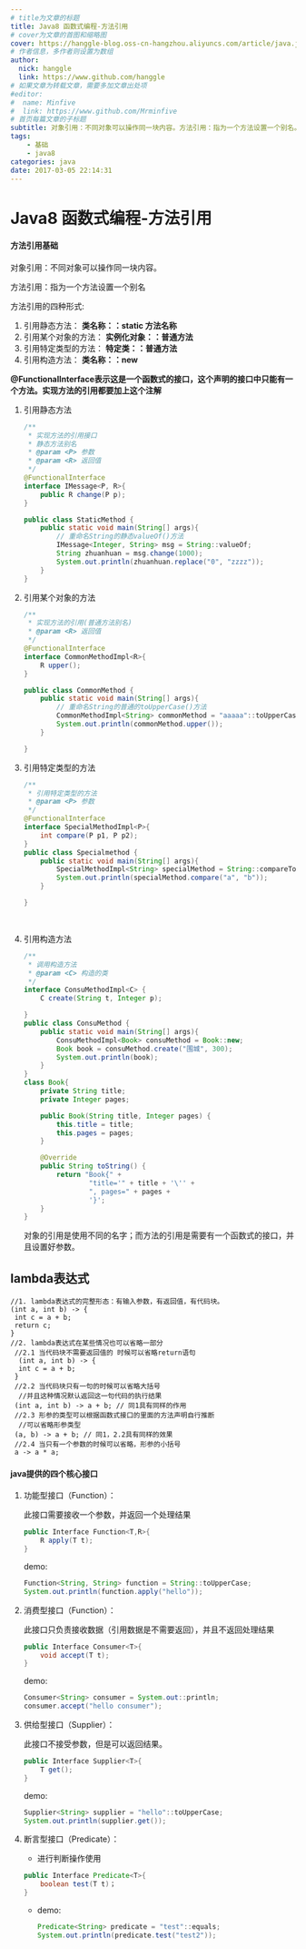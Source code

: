 ```yaml
---
# title为文章的标题
title: Java8 函数式编程-方法引用
# cover为文章的首图和缩略图
cover: https://hanggle-blog.oss-cn-hangzhou.aliyuncs.com/article/java.jpg
# 作者信息，多作者则设置为数组
author: 
  nick: hanggle
  link: https://www.github.com/hanggle
# 如果文章为转载文章，需要多加文章出处项
#editor:
#  name: Minfive
#  link: https://www.github.com/Mrminfive
# 首页每篇文章的子标题
subtitle: 对象引用：不同对象可以操作同一块内容。方法引用：指为一个方法设置一个别名。
tags: 
    - 基础
    - java8
categories: java
date: 2017-03-05 22:14:31
---
```


# Java8 函数式编程-方法引用

#### 方法引用基础

对象引用：不同对象可以操作同一块内容。

方法引用：指为一个方法设置一个别名

方法引用的四种形式:

1. 引用静态方法： **类名称：：static 方法名称**
2. 引用某个对象的方法： **实例化对象：：普通方法**
3. 引用特定类型的方法： **特定类：：普通方法**
4. 引用构造方法： **类名称：：new**

**@FunctionalInterface表示这是一个函数式的接口，这个声明的接口中只能有一个方法。实现方法的引用都要加上这个注解**

1. 引用静态方法
   
   ```java
   /**
    * 实现方法的引用接口
    * 静态方法别名
    * @param <P> 参数
    * @param <R> 返回值
    */
   @FunctionalInterface
   interface IMessage<P, R>{
       public R change(P p);
   }
   
   public class StaticMethod {
       public static void main(String[] args){
           // 重命名String的静态valueOf()方法
           IMessage<Integer, String> msg = String::valueOf;
           String zhuanhuan = msg.change(1000);
           System.out.println(zhuanhuan.replace("0", "zzzz"));
       }
   }
   ```

2. 引用某个对象的方法
   
   ```java
   /**
    * 实现方法的引用(普通方法别名)
    * @param <R> 返回值
    */
   @FunctionalInterface
   interface CommonMethodImpl<R>{
       R upper();
   }
   
   public class CommonMethod {
       public static void main(String[] args){
           // 重命名String的普通的toUpperCase()方法
           CommonMethodImpl<String> commonMethod = "aaaaa"::toUpperCase;
           System.out.println(commonMethod.upper());
       }
   
   }
   ```

3. 引用特定类型的方法
   
   ```java
   /**
    * 引用特定类型的方法
    * @param <P> 参数
    */
   @FunctionalInterface
   interface SpecialMethodImpl<P>{
       int compare(P p1, P p2);
   }
   public class Specialmethod {
       public static void main(String[] args){
           SpecialMethodImpl<String> specialMethod = String::compareTo;
           System.out.println(specialMethod.compare("a", "b"));
       }
   
   }
   ```
   
   ​     

4. 引用构造方法
   
   ```java
   /**
    * 调用构造方法
    * @param <C> 构造的类
    */
   interface ConsuMethodImpl<C> {
       C create(String t, Integer p);
   
   }
   public class ConsuMethod {
       public static void main(String[] args){
           ConsuMethodImpl<Book> consuMethod = Book::new;
           Book book = consuMethod.create("围城", 300);
           System.out.println(book);
       }
   }
   class Book{
       private String title;
       private Integer pages;
   
       public Book(String title, Integer pages) {
           this.title = title;
           this.pages = pages;
       }
   
       @Override
       public String toString() {
           return "Book{" +
                   "title='" + title + '\'' +
                   ", pages=" + pages +
                   '}';
       }
   }
   ```
   
   对象的引用是使用不同的名字；而方法的引用是需要有一个函数式的接口，并且设置好参数。

## lambda表达式

```
//1. lambda表达式的完整形态：有输入参数，有返回值，有代码块。
(int a, int b) -> {
 int c = a + b;
 return c;
}
//2. lambda表达式在某些情况也可以省略一部分
 //2.1 当代码块不需要返回值的 时候可以省略return语句
  (int a, int b) -> {
  int c = a + b;
 }
 //2.2 当代码块只有一句的时候可以省略大括号
  //并且这种情况默认返回这一句代码的执行结果
 (int a, int b) -> a + b; // 同1具有同样的作用
 //2.3 形参的类型可以根据函数式接口的里面的方法声明自行推断
  //可以省略形参类型
 (a, b) -> a + b; // 同1，2.2具有同样的效果
 //2.4 当只有一个参数的时候可以省略，形参的小括号
 a -> a * a;
```

#### java提供的四个核心接口

1. 功能型接口（Function）：
   
   此接口需要接收一个参数，并返回一个处理结果
   
   ```java
   public Interface Function<T,R>{
       R apply(T t);
   }
   ```
   
   demo:
   
   ```java
   Function<String, String> function = String::toUpperCase;
   System.out.println(function.apply("hello"));
   ```

2. 消费型接口（Function）：
   
   此接口只负责接收数据（引用数据是不需要返回），并且不返回处理结果
   
   ```java
   public Interface Consumer<T>{
       void accept(T t);
   }
   ```
   
   demo:
   
   ```java
   Consumer<String> consumer = System.out::println;
   consumer.accept("hello consumer");
   ```

3. 供给型接口（Supplier）：
   
   此接口不接受参数，但是可以返回结果。
   
   ```java
   public Interface Supplier<T>{
       T get();
   }
   ```
   
   demo:
   
   ```java
   Supplier<String> supplier = "hello"::toUpperCase;
   System.out.println(supplier.get());
   ```

4. 断言型接口（Predicate）：
   
   * 进行判断操作使用
   
   ```java
   public Interface Predicate<T>{
       boolean test(T t)；
   }
   ```
   
   * demo:
     
     ```java
     Predicate<String> predicate = "test"::equals;
     System.out.println(predicate.test("test2"));
     ```
